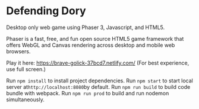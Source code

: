 # Defending Dory

Desktop only web game using Phaser 3, Javascript, and HTML5.

Phaser is a fast, free, and fun open source HTML5 game framework that offers WebGL and Canvas rendering across desktop and mobile web browsers.

Play it here: https://brave-golick-37bcd7.netlify.com/ (For best experience, use full screen.)

Run `npm install` to install project dependencies. 
Run `npm start` to start local server at`http://localhost:8080`by default.
Run `npm run build` to build code bundle with webpack.
Run `npm run prod` to build and run nodemon simultaneously.

